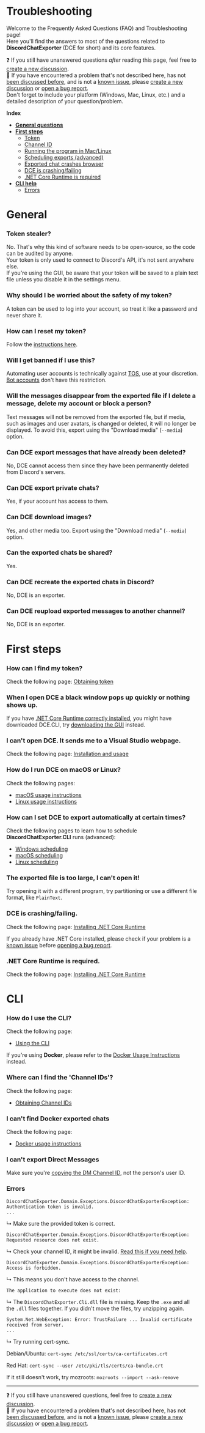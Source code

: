 # Troubleshooting

Welcome to the Frequently Asked Questions (FAQ) and Troubleshooting page!  
Here you'll find the answers to most of the questions related to **DiscordChatExporter** (DCE for short) and its core features.  

❓ If you still have unanswered questions _after_ reading this page, feel free to [create a new discussion](https://github.com/Tyrrrz/DiscordChatExporter/discussions/new).  
🐞 If you have encountered a problem that's not described here, has not [been discussed before](https://github.com/Tyrrrz/DiscordChatExporter/discussions), and is not a [known issue](https://github.com/Tyrrrz/DiscordChatExporter/issues?q=is%3Aissue), please [create a new discussion](https://github.com/Tyrrrz/DiscordChatExporter/discussions/new) or [open a bug report](https://github.com/Tyrrrz/DiscordChatExporter/issues/new).  
Don't forget to include your platform (Windows, Mac, Linux, etc.) and a detailed description of your question/problem.

**Index**
* [**General questions**](https://github.com/Tyrrrz/DiscordChatExporter/blob/master/.docs/Troubleshooting.md#general)
* [**First steps**](https://github.com/Tyrrrz/DiscordChatExporter/blob/master/.docs/Troubleshooting.md#first-steps)
  * [Token](https://github.com/Tyrrrz/DiscordChatExporter/blob/master/.docs/Troubleshooting.md#i-cant-find-my-token)
  * [Channel ID](https://github.com/Tyrrrz/DiscordChatExporter/blob/master/.docs/Troubleshooting.md#where-can-i-find-the-channel-ids)
  * [Running the program in Mac/Linux](https://github.com/Tyrrrz/DiscordChatExporter/blob/master/.docs/Troubleshooting.md#how-do-i-run-DCE-on-mac-or-linux)
  * [Scheduling exports (advanced)](https://github.com/Tyrrrz/DiscordChatExporter/blob/master/.docs/Troubleshooting.md#how-can-i-set-DCE-to-export-automatically-at-certain-times)
  * [Exported chat crashes browser](https://github.com/Tyrrrz/DiscordChatExporter/blob/master/.docs/Troubleshooting.md#the-file-is-too-big-i-cant-open-it)
  * [DCE is crashing/failing](https://github.com/Tyrrrz/DiscordChatExporter/blob/master/.docs/Troubleshooting.md#DCE-is-crashingfailing)
  * [.NET Core Runtime is required](https://github.com/Tyrrrz/DiscordChatExporter/blob/master/.docs/Troubleshooting.md#net-core-runtime-is-required)
* [**CLI help**](https://github.com/Tyrrrz/DiscordChatExporter/blob/master/.docs/Troubleshooting.md#cli)
  * [Errors](https://github.com/Tyrrrz/DiscordChatExporter/blob/master/.docs/Troubleshooting.md#errors)

# General

### Token stealer?
No. That's why this kind of software needs to be open-source, so the code can be audited by anyone.  
Your token is only used to connect to Discord's API, it's not sent anywhere else.  
If you're using the GUI, be aware that your token will be saved to a plain text file unless you disable it in the settings menu.

### Why should I be worried about the safety of my token?
A token can be used to log into your account, so treat it like a password and never share it.

### How can I reset my token?
Follow the [instructions here](https://github.com/Tyrrrz/DiscordChatExporter/blob/master/.docs/Obtaining-Token-and-Channel-IDs.md).

### Will I get banned if I use this?
Automating user accounts is technically against [TOS](https://discord.com/terms), use at your discretion. [Bot accounts](https://discord.com/developers/docs/topics/oauth2#bots) don't have this restriction.

### Will the messages disappear from the exported file if I delete a message, delete my account or block a person?
Text messages will not be removed from the exported file, but if media, such as images and user avatars, is changed or deleted, it will no longer be displayed. To avoid this, export using the "Download media" (`--media`) option.

### Can DCE export messages that have already been deleted?
No, DCE cannot access them since they have been permanently deleted from Discord's servers.

### Can DCE export private chats?
Yes, if your account has access to them.

### Can DCE download images?
Yes, and other media too. Export using the "Download media" (`--media`) option.

### Can the exported chats be shared?
Yes.

### Can DCE recreate the exported chats in Discord?
No, DCE is an exporter.

### Can DCE reupload exported messages to another channel?
No, DCE is an exporter.

# First steps

### How can I find my token?
Check the following page: [Obtaining token](https://github.com/Tyrrrz/DiscordChatExporter/blob/master/.docs/Obtaining-Token-and-Channel-IDs.md)

### When I open DCE a black window pops up quickly or nothing shows up.
If you have [.NET Core Runtime correctly installed](https://github.com/Tyrrrz/DiscordChatExporter/blob/master/.docs/Install-.NET-Core-runtime.md), you might have downloaded DCE.CLI, try [downloading the GUI](https://github.com/Tyrrrz/DiscordChatExporter/blob/master/.docs/GUI%2C-CLI-and-Formats-explained.md#gui-or-cli) instead.

### I can't open DCE. It sends me to a Visual Studio webpage.
Check the following page:
[Installation and usage](https://github.com/Tyrrrz/DiscordChatExporter/blob/master/.docs/Readme.md#installation--usage)

### How do I run DCE on macOS or Linux?
Check the following pages:
 * [macOS usage instructions](https://github.com/Tyrrrz/DiscordChatExporter/blob/master/.docs/macOS-usage-instructions.md)
 * [Linux usage instructions](https://github.com/Tyrrrz/DiscordChatExporter/blob/master/.docs/Linux-usage-instructions.md)

### How can I set DCE to export automatically at certain times?
Check the following pages to learn how to schedule **DiscordChatExporter.CLI** runs (advanced): 
* [Windows scheduling](https://github.com/Tyrrrz/DiscordChatExporter/blob/master/.docs/Scheduling-exports-on-Windows.md)
* [macOS scheduling](https://github.com/Tyrrrz/DiscordChatExporter/blob/master/.docs/Scheduling-exports-on-macOS.md) 
* [Linux scheduling](https://github.com/Tyrrrz/DiscordChatExporter/blob/master/.docs/Scheduling-exports-with-Cron.md)

### The exported file is too large, I can't open it!
Try opening it with a different program, try partitioning or use a different file format, like `PlainText`.

### DCE is crashing/failing.
Check the following page: [Installing .NET Core Runtime](https://github.com/Tyrrrz/DiscordChatExporter/blob/master/.docs/Install-.NET-Core-runtime.md)

If you already have .NET Core installed, please check if your problem is a [known issue](https://github.com/Tyrrrz/DiscordChatExporter/issues?q=is%3Aissue) before [opening a bug report](https://github.com/Tyrrrz/DiscordChatExporter/issues/new).

### .NET Core Runtime is required.
Check the following page: [Installing .NET Core Runtime](https://github.com/Tyrrrz/DiscordChatExporter/blob/master/.docs/Install-.NET-Core-runtime.md)

# CLI

### How do I use the CLI?
Check the following page: 
* [Using the CLI](https://github.com/Tyrrrz/DiscordChatExporter/blob/master/.docs/GUI%2C-CLI-and-Formats-explained.md#using-the-cli)

If you're using **Docker**, please refer to the [Docker Usage Instructions](https://github.com/Tyrrrz/DiscordChatExporter/blob/master/.docs/Linux-usage-instructions.md) instead.

### Where can I find the 'Channel IDs'?
Check the following page:
 * [Obtaining Channel IDs](https://github.com/Tyrrrz/DiscordChatExporter/blob/master/.docs/Obtaining-Token-and-Channel-IDs.md)

### I can't find Docker exported chats
Check the following page: 
* [Docker usage instructions](https://github.com/Tyrrrz/DiscordChatExporter/blob/master/.docs/Linux-usage-instructions.md#file-output)

### I can't export Direct Messages
Make sure you're [copying the DM Channel ID](https://github.com/Tyrrrz/DiscordChatExporter/blob/master/.docs/Obtaining-Token-and-Channel-IDs.md#how-to-get-a-direct-message-channel-id), not the person's user ID.

### Errors

```
DiscordChatExporter.Domain.Exceptions.DiscordChatExporterException: Authentication token is invalid.
...
```
↳ Make sure the provided token is correct.
  

```
DiscordChatExporter.Domain.Exceptions.DiscordChatExporterException: Requested resource does not exist.
```
↳ Check your channel ID, it might be invalid. [Read this if you need help](https://github.com/Tyrrrz/DiscordChatExporter/blob/master/.docs/Obtaining-Token-and-Channel-IDs.md).
  

```
DiscordChatExporter.Domain.Exceptions.DiscordChatExporterException: Access is forbidden.
```
↳ This means you don't have access to the channel.
  

```
The application to execute does not exist:
```
↳ The `DiscordChatExporter.Cli.dll` file is missing. Keep the `.exe` and all the `.dll` files together. If you didn't move the files, try unzipping again.

```
System.Net.WebException: Error: TrustFailure ... Invalid certificate received from server.
...
```
↳ Try running cert-sync.
  
Debian/Ubuntu: `cert-sync /etc/ssl/certs/ca-certificates.crt`
  
Red Hat: `cert-sync --user /etc/pki/tls/certs/ca-bundle.crt`
    
If it still doesn't work, try mozroots: `mozroots --import --ask-remove`

***
❓ If you still have unanswered questions, feel free to [create a new discussion](https://github.com/Tyrrrz/DiscordChatExporter/discussions/new).  
🐞 If you have encountered a problem that's not described here, has not [been discussed before](https://github.com/Tyrrrz/DiscordChatExporter/discussions), and is not a [known issue](https://github.com/Tyrrrz/DiscordChatExporter/issues?q=is%3Aissue), please [create a new discussion](https://github.com/Tyrrrz/DiscordChatExporter/discussions/new) or [open a bug report](https://github.com/Tyrrrz/DiscordChatExporter/issues/new).